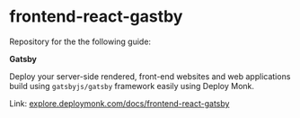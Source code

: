 # frontend-react-gastby

Repository for the the following guide:

**Gatsby**

Deploy your server-side rendered, front-end websites and web applications build using `gatsbyjs/gatsby` framework easily using Deploy Monk.

Link: [explore.deploymonk.com/docs/frontend-react-gatsby](https://explore.deploymonk.com/docs/frontend-react-gatsby)
